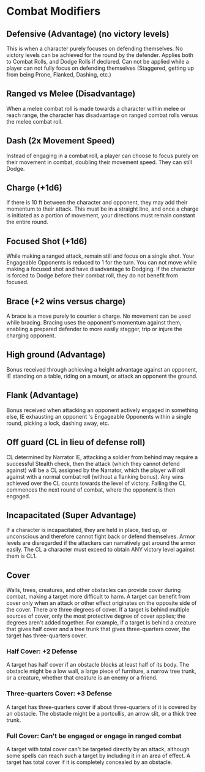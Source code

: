 # Combat Modifiers

## Defensive (Advantage) (no victory levels)

This is when a character purely focuses on defending themselves. No victory levels can be achieved for the round by the defender. Applies both to Combat Rolls, and Dodge Rolls if declared. Can not be applied while a player can not fully focus on defending themselves (Staggered, getting up from being Prone, Flanked, Dashing, etc.)

## Ranged vs Melee (Disadvantage)

When a melee combat roll is made towards a character within melee or reach range, the character has disadvantage on ranged combat rolls versus the melee combat roll.

## Dash (2x Movement Speed)

Instead of engaging in a combat roll, a player can choose to focus purely on their movement in combat, doubling their movement speed. They can still Dodge.

## Charge (+1d6)

If there is 10 ft between the character and opponent, they may add their momentum to their attack. This must be in a straight line, and once a charge is initiated as a portion of movement, your directions must remain constant the entire round.

## Focused Shot (+1d6)

While making a ranged attack, remain still and focus on a single shot. Your Engageable Opponents is reduced to 1 for the turn. You can not move while making a focused shot and have disadvantage to Dodging. If the character is forced to Dodge before their combat roll, they do not benefit from focused.

## Brace (+2 wins versus charge)

A brace is a move purely to counter a charge. No movement can be used while bracing. Bracing uses the opponent's momentum against them, enabling a prepared defender to more easily stagger, trip or injure the charging opponent.

## High ground (Advantage)

Bonus received through achieving a height advantage against an opponent, IE standing on a table, riding on a mount, or attack an opponent the ground.

## Flank (Advantage)

Bonus received when attacking an opponent actively engaged in something else, IE exhausting an opponent 's Engageable Opponents within a single round, picking a lock, dashing away, etc.

## Off guard (CL in lieu of defense roll)

CL determined by Narrator IE, attacking a soldier from behind may require a successful Stealth check, then the attack (which they cannot defend against) will be a CL assigned by the Narrator, which the player will roll against with a normal combat roll (without a flanking bonus). Any wins achieved over the CL counts towards the level of victory. Failing the CL commences the next round of combat, where the opponent is then engaged.

## Incapacitated (Super Advantage)

If a character is incapacitated, they are held in place, tied up, or unconscious and therefore cannot fight back or defend themselves. Armor levels are disregarded if the attackers can narratively get around the armor easily. The CL a character must exceed to obtain ANY victory level against them is CL1.

## Cover

Walls, trees, creatures, and other obstacles can provide cover during combat, making a target more difficult to harm. A target can benefit from cover only when an attack or other effect originates on the opposite side of the cover.
There are three degrees of cover. If a target is behind multiple sources of cover, only the most protective degree of cover applies; the degrees aren't added together. For example, if a target is behind a creature that gives half cover and a tree trunk that gives three-quarters cover, the target has three-quarters cover.

### Half Cover: +2 Defense

A target has half cover if an obstacle blocks at least half of its body. The obstacle might be a low wall, a large piece of furniture, a narrow tree trunk, or a creature, whether that creature is an enemy or a friend.

### Three-quarters Cover: +3 Defense

A target has three-quarters cover if about three-quarters of it is covered by an obstacle. The obstacle might be a portcullis, an arrow slit, or a thick tree trunk.

### Full Cover: Can't be engaged or engage in ranged combat

A target with total cover can't be targeted directly by an attack, although some spells can reach such a target by including it in an area of effect. A target has total cover if it is completely concealed by an obstacle.
